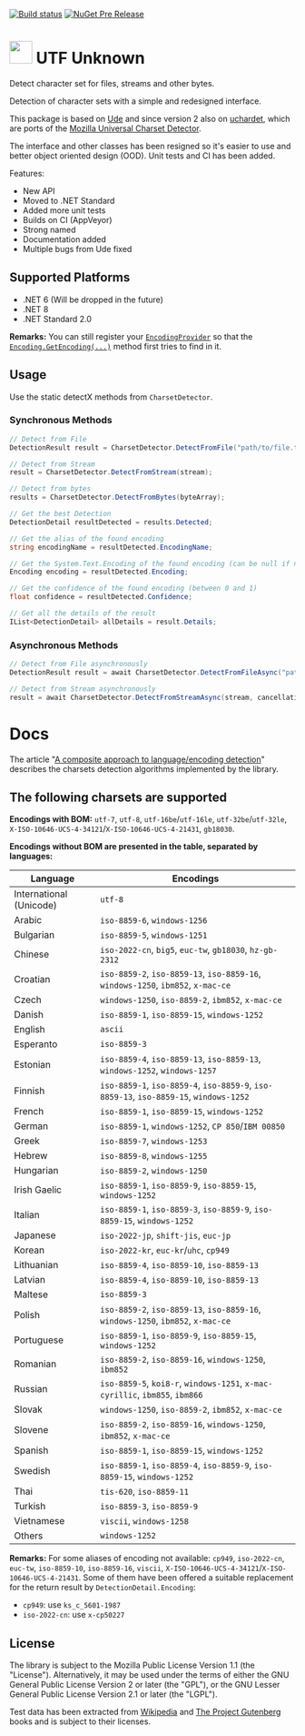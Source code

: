 [![Build status](https://ci.appveyor.com/api/projects/status/xr59ab52cav8vuph/branch/master?svg=true)](https://ci.appveyor.com/project/304NotModified/utf-unknown/branch/master)
[![NuGet Pre Release](https://img.shields.io/nuget/vpre/UTF.Unknown.svg)](https://www.nuget.org/packages/UTF.Unknown/)

<!--
[![codecov.io](https://codecov.io/github/UniversalCharsetDetector/ude/coverage.svg?branch=master)](https://codecov.io/github/UniversalCharsetDetector/ude?branch=master)
-->

<h1><img src="https://raw.githubusercontent.com/CharsetDetector/UTF-unknown/master/logo.png" width="40" height="40" /> UTF Unknown </h1>



Detect character set for files, streams and other bytes.

Detection of character sets with a simple and redesigned interface.

This package is based on [Ude](https://github.com/errepi/ude) and since version 2 also on [uchardet](https://gitlab.freedesktop.org/uchardet/uchardet),
which are ports of the [Mozilla Universal Charset Detector](https://www-archive.mozilla.org/projects/intl/chardet.html).

The interface and other classes has been resigned so it's easier to use and better object oriented design (OOD). Unit tests and CI has been added.

Features:

- New API
- Moved to .NET Standard
- Added more unit tests
- Builds on CI (AppVeyor)
- Strong named
- Documentation added
- Multiple bugs from Ude fixed

## Supported Platforms

- .NET 6 (Will be dropped in the future)
- .NET 8
- .NET Standard 2.0

__Remarks:__
You can still register your [`EncodingProvider`](https://docs.microsoft.com/dotnet/api/system.text.encodingprovider) 
so that the  [`Encoding.GetEncoding(...)`](https://docs.microsoft.com/dotnet/api/system.text.encoding.getencoding) method first tries to find in it.

## Usage

Use the static detectX methods from `CharsetDetector`.

### Synchronous Methods

```c#
// Detect from File 
DetectionResult result = CharsetDetector.DetectFromFile("path/to/file.txt"); // or pass FileInfo

// Detect from Stream
result = CharsetDetector.DetectFromStream(stream);

// Detect from bytes
results = CharsetDetector.DetectFromBytes(byteArray);

// Get the best Detection
DetectionDetail resultDetected = results.Detected;

// Get the alias of the found encoding
string encodingName = resultDetected.EncodingName;

// Get the System.Text.Encoding of the found encoding (can be null if not available)
Encoding encoding = resultDetected.Encoding;

// Get the confidence of the found encoding (between 0 and 1)
float confidence = resultDetected.Confidence;

// Get all the details of the result
IList<DetectionDetail> allDetails = result.Details;
```

### Asynchronous Methods

```c#
// Detect from File asynchronously
DetectionResult result = await CharsetDetector.DetectFromFileAsync("path/to/file.txt", cancellationToken); // or pass FileInfo

// Detect from Stream asynchronously
result = await CharsetDetector.DetectFromStreamAsync(stream, cancellationToken);

```

# Docs

The article "[A composite approach to language/encoding detection](https://www-archive.mozilla.org/projects/intl/UniversalCharsetDetection.html)" describes the charsets detection algorithms implemented by the library.

## The following charsets are supported

__Encodings with BOM:__ `utf-7`, `utf-8`, `utf-16be`/`utf-16le`, `utf-32be`/`utf-32le`, `X-ISO-10646-UCS-4-34121`/`X-ISO-10646-UCS-4-21431`, `gb18030`.

__Encodings without BOM are presented in the table, separated by languages:__

|         Language        |  Encodings                                                                             |
|-------------------------|----------------------------------------------------------------------------------------|
| International (Unicode) | `utf-8`                                                                                |
| Arabic                  | `iso-8859-6`, `windows-1256`                                                           |
| Bulgarian               | `iso-8859-5`, `windows-1251`                                                           |
| Chinese                 | `iso-2022-cn`, `big5`, `euc-tw`, `gb18030`, `hz-gb-2312`                               |
| Croatian                | `iso-8859-2`, `iso-8859-13`, `iso-8859-16`, `windows-1250`, `ibm852`, `x-mac-ce`       |
| Czech                   | `windows-1250`, `iso-8859-2`, `ibm852`, `x-mac-ce`                                     |
| Danish                  | `iso-8859-1`, `iso-8859-15`, `windows-1252`                                            |
| English                 | `ascii`                                                                                |
| Esperanto               | `iso-8859-3`                                                                           |
| Estonian                | `iso-8859-4`, `iso-8859-13`, `iso-8859-13`, `windows-1252`, `windows-1257`             |
| Finnish                 | `iso-8859-1`, `iso-8859-4`, `iso-8859-9`, `iso-8859-13`, `iso-8859-15`, `windows-1252` |
| French                  | `iso-8859-1`, `iso-8859-15`, `windows-1252`                                            |
| German                  | `iso-8859-1`, `windows-1252`, `CP 850`/`IBM 00850`                                     |
| Greek                   | `iso-8859-7`, `windows-1253`                                                           |
| Hebrew                  | `iso-8859-8`, `windows-1255`                                                           |
| Hungarian               | `iso-8859-2`, `windows-1250`                                                           |
| Irish Gaelic            | `iso-8859-1`, `iso-8859-9`, `iso-8859-15`, `windows-1252`                              |
| Italian                 | `iso-8859-1`, `iso-8859-3`, `iso-8859-9`, `iso-8859-15`, `windows-1252`                |
| Japanese                | `iso-2022-jp`, `shift-jis`, `euc-jp`                                                   |
| Korean                  | `iso-2022-kr`, `euc-kr`/`uhc`, `cp949`                                                 |
| Lithuanian              | `iso-8859-4`, `iso-8859-10`, `iso-8859-13`                                             |
| Latvian                 | `iso-8859-4`, `iso-8859-10`, `iso-8859-13`                                             |
| Maltese                 | `iso-8859-3`                                                                           |
| Polish                  | `iso-8859-2`, `iso-8859-13`, `iso-8859-16`, `windows-1250`, `ibm852`, `x-mac-ce`       |
| Portuguese              | `iso-8859-1`, `iso-8859-9`, `iso-8859-15`, `windows-1252`                              |
| Romanian                | `iso-8859-2`, `iso-8859-16`, `windows-1250`, `ibm852`                                  |
| Russian                 | `iso-8859-5`, `koi8-r`, `windows-1251`, `x-mac-cyrillic`, `ibm855`, `ibm866`           |
| Slovak                  | `windows-1250`, `iso-8859-2`, `ibm852`, `x-mac-ce`                                     |
| Slovene                 | `iso-8859-2`, `iso-8859-16`, `windows-1250`, `ibm852`, `x-mac-ce`                      |
| Spanish                 | `iso-8859-1`, `iso-8859-15`, `windows-1252`                                            |
| Swedish                 | `iso-8859-1`, `iso-8859-4`, `iso-8859-9`, `iso-8859-15`, `windows-1252`                |
| Thai                    | `tis-620`, `iso-8859-11`                                                               |
| Turkish                 | `iso-8859-3`, `iso-8859-9`                                                             |
| Vietnamese              | `viscii`, `windows-1258`                                                               |
| Others                  | `windows-1252`                                                                         |

</details>

__Remarks:__
For some aliases of encoding not available: `cp949`, `iso-2022-cn`, `euc-tw`, `iso-8859-10`, `iso-8859-16`, `viscii`, `X-ISO-10646-UCS-4-34121`/`X-ISO-10646-UCS-4-21431`. Some of them have been offered a suitable replacement for the return result by  `DetectionDetail.Encoding`:
- `cp949`: use `ks_c_5601-1987`
- `iso-2022-cn`: use `x-cp50227`

## License

The library is subject to the Mozilla Public License Version 1.1 (the "License"). Alternatively, it may be used under the terms of either the GNU General Public License Version 2 or later (the "GPL"), or the GNU Lesser General Public License Version 2.1 or later (the "LGPL").

Test data has been extracted from [Wikipedia](https://wikipedia.org) and [The Project Gutenberg](https://www.gutenberg.org/) books and is subject to their licenses.
